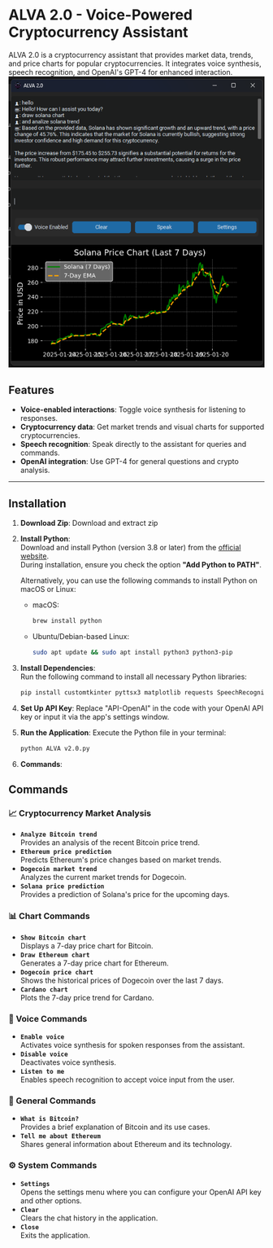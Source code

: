 # ALVA 2.0 - Voice-Powered Cryptocurrency Assistant

ALVA 2.0 is a cryptocurrency assistant that provides market data, trends, and price charts for popular cryptocurrencies. 
It integrates voice synthesis, speech recognition, and OpenAI's GPT-4 for enhanced interaction.
![Program](alvap.png)

## Features
- **Voice-enabled interactions**: Toggle voice synthesis for listening to responses.
- **Cryptocurrency data**: Get market trends and visual charts for supported cryptocurrencies.
- **Speech recognition**: Speak directly to the assistant for queries and commands.
- **OpenAI integration**: Use GPT-4 for general questions and crypto analysis.

---

## Installation
1. **Download Zip**:
   Download and extract zip

2. **Install Python**:  
   Download and install Python (version 3.8 or later) from the [official website](https://www.python.org/downloads/).  
   During installation, ensure you check the option **"Add Python to PATH"**.  

   Alternatively, you can use the following commands to install Python on macOS or Linux:

   - macOS:
     ```bash
     brew install python
     ```

   - Ubuntu/Debian-based Linux:
     ```bash
     sudo apt update && sudo apt install python3 python3-pip
     ```

3. **Install Dependencies**:  
   Run the following command to install all necessary Python libraries:
   ```bash
   pip install customtkinter pyttsx3 matplotlib requests SpeechRecognition openai rapidfuzz Pillow numpy

4. **Set Up API Key**:
Replace "API-OpenAI" in the code with your OpenAI API key or input it via the app's settings window.

5. **Run the Application**:
Execute the Python file in your terminal:
   ```bash
   python ALVA v2.0.py
6. **Commands**:

## Commands

### 📈 Cryptocurrency Market Analysis
- **`Analyze Bitcoin trend`**  
  Provides an analysis of the recent Bitcoin price trend.
- **`Ethereum price prediction`**  
  Predicts Ethereum's price changes based on market trends.
- **`Dogecoin market trend`**  
  Analyzes the current market trends for Dogecoin.
- **`Solana price prediction`**  
  Provides a prediction of Solana's price for the upcoming days.

### 📊 Chart Commands
- **`Show Bitcoin chart`**  
  Displays a 7-day price chart for Bitcoin.
- **`Draw Ethereum chart`**  
  Generates a 7-day price chart for Ethereum.
- **`Dogecoin price chart`**  
  Shows the historical prices of Dogecoin over the last 7 days.
- **`Cardano chart`**  
  Plots the 7-day price trend for Cardano.

### 🎤 Voice Commands
- **`Enable voice`**  
  Activates voice synthesis for spoken responses from the assistant.
- **`Disable voice`**  
  Deactivates voice synthesis.
- **`Listen to me`**  
  Enables speech recognition to accept voice input from the user.

### 🤖 General Commands
- **`What is Bitcoin?`**  
  Provides a brief explanation of Bitcoin and its use cases.
- **`Tell me about Ethereum`**  
  Shares general information about Ethereum and its technology.

### ⚙️ System Commands
- **`Settings`**  
  Opens the settings menu where you can configure your OpenAI API key and other options.
- **`Clear`**  
  Clears the chat history in the application.
- **`Close`**  
  Exits the application.

